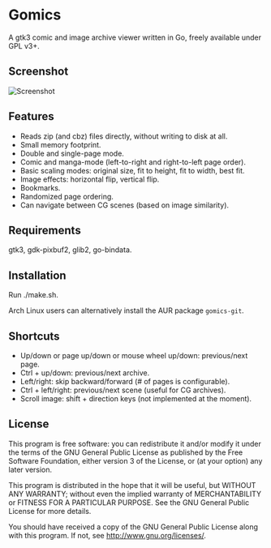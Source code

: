# Gomics

A gtk3 comic and image archive viewer written in Go, freely available under GPL v3+.

## Screenshot

![Screenshot](https://raw.githubusercontent.com/salviati/gomics/master/screenshot.png)

## Features

- Reads zip (and cbz) files directly, without writing to disk at all.
- Small memory footprint.
- Double and single-page mode.
- Comic and manga-mode (left-to-right and right-to-left page order).
- Basic scaling modes: original size, fit to height, fit to width, best fit.
- Image effects: horizontal flip, vertical flip.
- Bookmarks.
- Randomized page ordering.
- Can navigate between CG scenes (based on image similarity).

## Requirements

gtk3, gdk-pixbuf2, glib2, go-bindata.

## Installation
Run ./make.sh.

Arch Linux users can alternatively install the AUR package `gomics-git`.

## Shortcuts
* Up/down or page up/down or mouse wheel up/down: previous/next page.
* Ctrl + up/down: previous/next archive.
* Left/right: skip backward/forward (# of pages is configurable).
* Ctrl + left/right: previous/next scene (useful for CG archives).
* Scroll image: shift + direction keys (not implemented at the moment).

## License
This program is free software: you can redistribute it and/or modify it under the terms of the GNU General Public License as published by the Free Software Foundation, either version 3 of the License, or (at your option) any later version.

This program is distributed in the hope that it will be useful, but WITHOUT ANY WARRANTY; without even the implied warranty of MERCHANTABILITY or FITNESS FOR A PARTICULAR PURPOSE. See the GNU General Public License for more details.

You should have received a copy of the GNU General Public License along with this program. If not, see http://www.gnu.org/licenses/.
